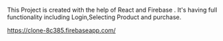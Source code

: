 This Project is created with the help of React and Firebase . It's having full functionality 
including Login,Selecting Product and purchase.

https://clone-8c385.firebaseapp.com/
